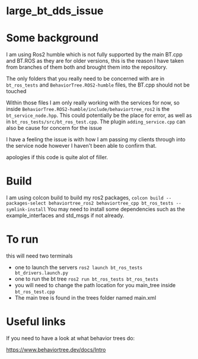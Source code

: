 # large_bt_dds_issue

# Some background

I am using Ros2 humble which is not fully supported by the main BT.cpp and BT.ROS as they are for older versions, this is the reason I have taken from branches of them both and brought them into the repository.

The only folders that you really need to be concerned with are in `bt_ros_tests` and `BehaviorTree.ROS2-humble` files, the BT.cpp should not be touched

Within those files I am only really working with the services for now, so inside `BehaviorTree.ROS2-humble/include/behaviortree_ros2` is the `bt_service_node.hpp`. This could potentially be the place for error, as well as in `bt_ros_tests/src/bt_ros_test.cpp`.
The plugin `adding_service.cpp` can also be cause for concern for the issue

I have a feeling the issue is with how I am passing my clients through into the service node however I haven't been able to confirm that.

apologies if this code is quite alot of filler.

# Build

I am using colcon build to build my ros2 packages, `colcon build --packages-select behaviortree_ros2 behaviortree_cpp bt_ros_tests --symlink-install`
You may need to install some dependencies such as the example_interfaces and std_msgs if not already.

# To run

this will need two terminals

- one to launch the servers `ros2 launch bt_ros_tests bt_drivers.launch.py`
- one to run the bt tree `ros2 run bt_ros_tests bt_ros_tests`
- you will need to change the path location for you main_tree inside `bt_ros_test.cpp`
- The main tree is found in the trees folder named main.xml

# Useful links

If you need to have a look at what behavior trees do:

https://www.behaviortree.dev/docs/Intro


